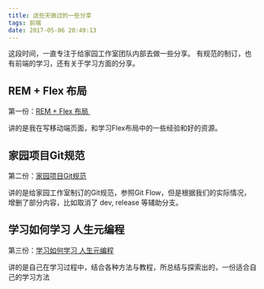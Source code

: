 ```yaml
---
title: 这些天做过的一些分享
tags: 前端
date: 2017-05-06 20:49:13
---
```


这段时间，一直专注于给家园工作室团队内部去做一些分享。
有规范的制订，也有前端的学习，还有关于学习方面的分享。

## REM + Flex 布局 

第一份：[REM + Flex 布局 ](http://yanshuo.io/assets/player/?deck=57ce610a2e958a00543a420e)

讲的是我在写移动端页面，和学习Flex布局中的一些经验和好的资源。
<!-- more -->
## 家园项目Git规范

第二份：[家园项目Git规范](http://yanshuo.io/assets/player/?deck=58f7703ba22b9d006c15edee)

讲的是给家园工作室制订的Git规范，参照Git Flow，但是根据我们的实际情况，增删了部分内容，比如取消了 dev, release 等辅助分支。

## 学习如何学习 人生元编程

第三份：[学习如何学习 人生元编程](http://yanshuo.io/assets/player/?deck=575012da2e958a005fd9cc1c)

讲的是自己在学习过程中，结合各种方法与教程，所总结与探索出的，一份适合自己的学习方法

